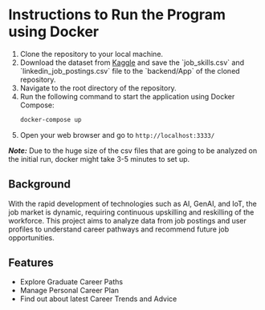 # Instructions to Run the Program using Docker

1. Clone the repository to your local machine.
2. Download the dataset from [Kaggle](https://www.kaggle.com/datasets/asaniczka/1-3m-linkedin-jobs-and-skills-2024#:~:text=job_skills.csv(672.72%20MB)) and save the `job_skills.csv` and `linkedin_job_postings.csv` file to the `backend/App` of the cloned repository.
3. Navigate to the root directory of the repository.
4. Run the following command to start the application using Docker Compose:
   ```bash
   docker-compose up
5. Open your web browser and go to `http://localhost:3333/`

***Note:*** Due to the huge size of the csv files that are going to be analyzed on the initial run, docker might take 3-5 minutes to set up.

## Background

With the rapid development of technologies such as AI, GenAI, and IoT, the job market is dynamic, requiring continuous upskilling and reskilling of the workforce. This project aims to analyze data from job postings and user profiles to understand career pathways and recommend future job opportunities.

## Features
- Explore Graduate Career Paths
- Manage Personal Career Plan
- Find out about latest Career Trends and Advice

